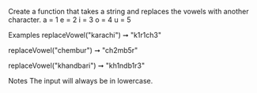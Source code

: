Create a function that takes a string and replaces the vowels with another character.
a = 1
e = 2
i = 3
o = 4
u = 5

Examples
replaceVowel("karachi") ➞ "k1r1ch3"

replaceVowel("chembur") ➞ "ch2mb5r"

replaceVowel("khandbari") ➞ "kh1ndb1r3"

Notes
The input will always be in lowercase.